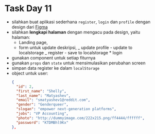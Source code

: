# Task Day 11

- silahkan buat aplikasi sederhana `register`, `login` dan `profile` dengan design dari [Figma](https://www.figma.com/file/Dvcml2W1qUSmPvh249DEhj/task-10?node-id=0%3A1)
- silahkan **lengkapi halaman** dengan mengacu pada design, yaitu halaman:
  - Landing page,
  - form untuk update deskripsi,
    _ update profile - update to localstorage
    _ register - save to localstorage \* login
- gunakan component untuk setiap fiturnya
- gunakan `props` dan `state` untuk mensimulasikan perubahan screen
- simpan data register ke dalam `localStorage`
- object untuk user:
  ```json
  {
    "id": 2,
    "first_name": "Shelly",
    "last_name": "Matyashev",
    "email": "smatyashev1@reddit.com",
    "gender": "Genderqueer",
    "slogan": "empower next-generation platforms",
    "jobs": "VP Accounting",
    "photo": "http://dummyimage.com/222x215.png/ff4444/ffffff",
    "password": "KTDMBhl9Kx"
  },
  ```

